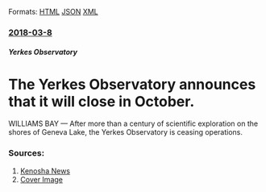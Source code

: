 
Formats: [HTML](/news/2018/03/8/the-yerkes-observatory-announces-that-it-will-close-in-october.html)  [JSON](/news/2018/03/8/the-yerkes-observatory-announces-that-it-will-close-in-october.json)  [XML](/news/2018/03/8/the-yerkes-observatory-announces-that-it-will-close-in-october.xml)  

### [2018-03-8](/news/2018/03/8/index.md)

##### Yerkes Observatory
# The Yerkes Observatory announces that it will close in October. 

WILLIAMS BAY &mdash; After more than a century of scientific exploration on the shores of Geneva Lake, the Yerkes Observatory is ceasing operations.


### Sources:

1. [Kenosha News](http://www.kenoshanews.com/news/local/yerkes-observatory-to-close-in-october/article_8a90df2d-2b32-5092-9b57-f69c630f5fbf.html)
1. [Cover Image](https://bloximages.chicago2.vip.townnews.com/kenoshanews.com/content/tncms/assets/v3/editorial/e/d5/ed566549-1b6d-5a63-ac3c-9fda574d893d/5aa1a93f8d9b9.image.jpg?resize=950%2C630)
